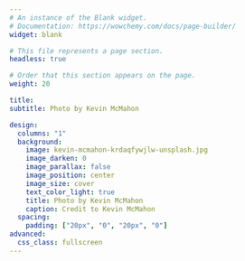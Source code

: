 ```yaml
---
# An instance of the Blank widget.
# Documentation: https://wowchemy.com/docs/page-builder/
widget: blank

# This file represents a page section.
headless: true

# Order that this section appears on the page.
weight: 20

title: 
subtitle: Photo by Kevin McMahon

design:
  columns: "1"
  background:
    image: kevin-mcmahon-krdaqfywjlw-unsplash.jpg
    image_darken: 0
    image_parallax: false
    image_position: center
    image_size: cover
    text_color_light: true
    title: Photo by Kevin McMahon
    caption: Credit to Kevin McMahon
  spacing:
    padding: ["20px", "0", "20px", "0"]
advanced:
  css_class: fullscreen
---
```

